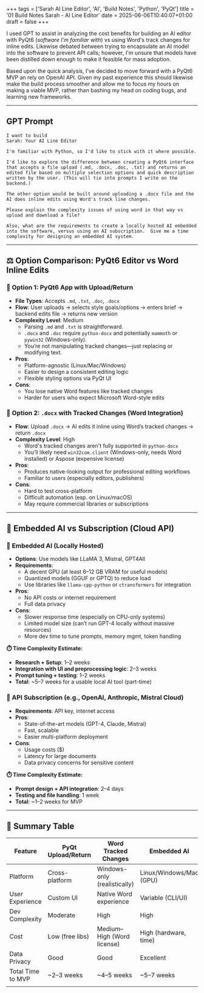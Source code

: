 +++
tags = ['Sarah AI Line Editor', 'AI', 'Build Notes', 'Python', 'PyQt']
title = '01 Build Notes Sarah - AI Line Editor'
date = 2025-06-06T10:40:07+01:00
draft = false
+++

I used GPT to assist in analyzing the cost benefits for building an AI editor with PyQt6 (_software I'm familiar with_) vs using Word's track changes for inline edits. Likewise debated between trying to encapsulate an AI model into the software to prevent API calls; however, I'm unsure that models have been distilled down enough to make it feasible for mass adoption.

Based upon the quick analysis, I've decided to move forward with a PyQt6 MVP an rely on OpenAI API. Given my past experience this should likewise make the build process smoother and allow me to focus my hours on making a viable MVP, rather than bashing my head on coding bugs, and learning new frameworks.

---

## GPT Prompt

```GPT
I want to build
Sarah: Your AI Line Editor

I'm familiar with Python, so I'd like to stick with it where possible.

I'd like to explore the difference between creating a PyQt6 interface that accepts a file upload (.md, .docx, .doc, .txt) and returns an edited file based on multiple selection options and quick description written by the user. (This will tie into prompts I write on the backend.)

The other option would be built around uploading a .docx file and the AI does inline edits using Word's track line changes.

Please explain the complexity issues of using word in that way vs upload and download a file?

Also, what are the requirements to create a locally hosted AI embedded into the software, versus using an AI subscription.  Give me a time complexity for designing an embedded AI system.
```

---

## ⚖️ Option Comparison: PyQt6 Editor vs Word Inline Edits

### 🔹 Option 1: PyQt6 App with Upload/Return

- **File Types**: Accepts `.md`, `.txt`, `.doc`, `.docx`
- **Flow**: User uploads → selects style goals/options → enters brief → backend edits file → returns new version
- **Complexity Level**: Medium
  - Parsing `.md` and `.txt` is straightforward.
  - `.docx` and `.doc` require `python-docx` and potentially `mammoth` or `pywin32` (Windows-only).
  - You’re not manipulating tracked changes—just replacing or modifying text.
- **Pros**:
  - Platform-agnostic (Linux/Mac/Windows)
  - Easier to design a consistent editing logic
  - Flexible styling options via PyQt UI
- **Cons**:
  - You lose native Word features like tracked changes
  - Harder for users who expect Microsoft Word-style edits

### 🔹 Option 2: `.docx` with Tracked Changes (Word Integration)

- **Flow**: Upload `.docx` → AI edits it inline using Word’s tracked changes → return `.docx`
- **Complexity Level**: High
  - Word's tracked changes aren't fully supported in `python-docx`
  - You’ll likely need `win32com.client` (Windows-only, needs Word installed) or Aspose (expensive license)
- **Pros**:
  - Produces native-looking output for professional editing workflows
  - Familiar to users (especially editors, publishers)
- **Cons**:
  - Hard to test cross-platform
  - Difficult automation (esp. on Linux/macOS)
  - May require commercial libraries or subscriptions

---

## 🧠 Embedded AI vs Subscription (Cloud API)

### 🔸 Embedded AI (Locally Hosted)

- **Options**: Use models like LLaMA 3, Mistral, GPT4All
- **Requirements**:
  - A decent GPU (at least 6–12 GB VRAM for useful models)
  - Quantized models (GGUF or GPTQ) to reduce load
  - Use libraries like `llama-cpp-python` or `ctransformers` for integration
- **Pros**:
  - No API costs or internet requirement
  - Full data privacy
- **Cons**:
  - Slower response time (especially on CPU-only systems)
  - Limited model size (can’t run GPT-4 locally without massive resources)
  - More dev time to tune prompts, memory mgmt, token handling

**⏱️ Time Complexity Estimate:**

- **Research + Setup**: 1–2 weeks
- **Integration with UI and preprocessing logic**: 2–3 weeks
- **Prompt tuning + testing**: 1–2 weeks
- **Total**: ~5–7 weeks for a usable local AI tool (part-time)

### 🔸 API Subscription (e.g., OpenAI, Anthropic, Mistral Cloud)

- **Requirements**: API key, internet access
- **Pros**:
  - State-of-the-art models (GPT-4, Claude, Mistral)
  - Fast, scalable
  - Easier multi-platform deployment
- **Cons**:
  - Usage costs ($)
  - Latency for large documents
  - Data privacy concerns for sensitive content

**⏱️ Time Complexity Estimate:**

- **Prompt design + API integration**: 2–4 days
- **Testing and file handling**: 1 week
- **Total**: ~1–2 weeks for MVP

---

## 🧩 Summary Table

| Feature           | PyQt Upload/Return | Word Tracked Changes         | Embedded AI             | API AI        |
| ----------------- | ------------------ | ---------------------------- | ----------------------- | ------------- |
| Platform          | Cross-platform     | Windows-only (realistically) | Linux/Windows/Mac (GPU) | Any           |
| User Experience   | Custom UI          | Native Word experience       | Variable (CLI/UI)       | Consistent UX |
| Dev Complexity    | Moderate           | High                         | High                    | Low           |
| Cost              | Low (free libs)    | Medium–High (Word license)   | High (hardware, time)   | Pay per use   |
| Data Privacy      | Good               | Good                         | Excellent               | Weak–Moderate |
| Total Time to MVP | ~2–3 weeks         | ~4–5 weeks                   | ~5–7 weeks              | ~1–2 weeks    |
|                   |                    |                              |                         |               |
